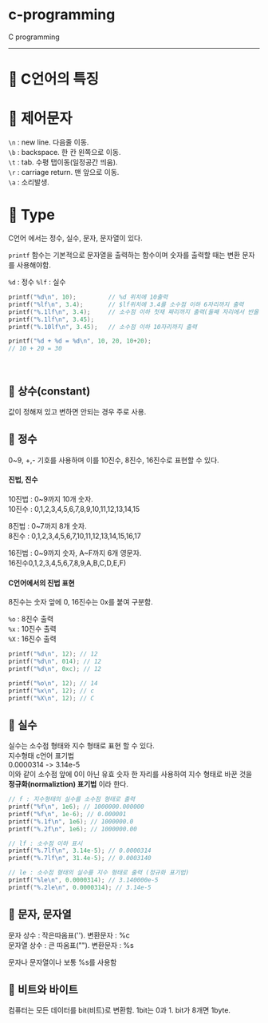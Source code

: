 # c-programming
C programming

---

<!-- # Type, 데이터 출력 -->

# 🎯 C언어의 특징

# 🎯 제어문자

`\n` : new line. 다음줄 이동.  
`\b` : backspace. 한 칸 왼쪽으로 이동.  
`\t` : tab. 수평 탭이동(일정공간 띄움).  
`\r` : carriage return. 맨 앞으로 이동.  
`\a` : 소리발생.


# 🎯 Type

C언어 에서는 정수, 실수, 문자, 문자열이 있다.

`printf` 함수는 기본적으로 문자열을 출력하는 함수이며 숫자를 출력할 때는 변환 문자를 사용해야함.

`%d` : 정수
`%lf` : 실수

```c
printf("%d\n", 10);         // %d 위치에 10출력
printf("%lf\n", 3.4);       // $lf위치에 3.4를 소수점 이하 6자리까지 출력
printf("%.1lf\n", 3.4);     // 소수점 이하 첫재 짜리까지 출력(둘째 자리에서 반올림)
printf("%.1lf\n", 3.45);
printf("%.10lf\n", 3.45);   // 소수점 이하 10자리까지 출력

printf("%d + %d = %d\n", 10, 20, 10+20);
// 10 + 20 = 30
```

<br>

## 📌 상수(constant)

값이 정해져 있고 변하면 안되는 경우 주로 사용.

## 📍 정수

0~9, +,- 기호를 사용하며 이를 10진수, 8진수, 16진수로 표현할 수 있다.

#### 진법, 진수

10진법 : 0~9까지 10개 숫자.  
10진수 : 0,1,2,3,4,5,6,7,8,9,10,11,12,13,14,15 

8진법 : 0~7까지 8개 숫자.  
8진수 : 0,1,2,3,4,5,6,7,10,11,12,13,14,15,16,17  

16진법 : 0~9까지 숫자, A~F까지 6개 영문자.  
16진수0,1,2,3,4,5,6,7,8,9,A,B,C,D,E,F)  

#### C언어에서의 진법 표현

8진수는 숫자 앞에 0, 16진수는 0x를 붙여 구분함.

`%o` : 8진수 출력  
`%x` : 10진수 출력  
`%X` : 16진수 출력  

```c
printf("%d\n", 12); // 12
printf("%d\n", 014); // 12
printf("%d\n", 0xc); // 12

printf("%o\n", 12); // 14
printf("%x\n", 12); // c
printf("%X\n", 12); // C
```

## 📍 실수

실수는 소수점 형태와 지수 형태로 표현 할 수 있다.  
지수형태 c언어 표기법  
0.0000314 -> 3.14e-5  
이와 같이 소수점 앞에 0이 아닌 유효 숫자 한 자리를 사용하여 지수 형태로 바꾼 것을 **정규화(normaliztion) 표기법** 이라 한다.

```c
// f : 지수형태의 실수를 소수점 형태로 출력
printf("%f\n", 1e6); // 1000000.000000
printf("%f\n", 1e-6); // 0.000001
printf("%.1f\n", 1e6); // 1000000.0
printf("%.2f\n", 1e6); // 1000000.00

// lf : 소수점 이하 표시
printf("%.7lf\n", 3.14e-5); // 0.0000314
printf("%.7lf\n", 31.4e-5); // 0.0003140

// le : 소수점 형태의 실수를 지수 형태로 출력 (정규화 표기법)
printf("%le\n", 0.0000314); // 3.140000e-5
printf("%.2le\n", 0.0000314); // 3.14e-5
```

## 📍 문자, 문자열 

문자 상수 : 작은따옴표(''). 변환문자 : %c  
문자열 상수 : 큰 따옴표(""). 변환문자 : %s  

문자나 문자열이나 보통 %s를 사용함


## 📍 비트와 바이트

컴퓨터는 모든 데이터를 bit(비트)로 변환함.
1bit는 0과 1.
bit가 8개면 1byte.